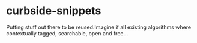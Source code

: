 curbside-snippets
=================

Putting stuff out there to be reused.Imagine if all existing algorithms where contextually tagged, searchable, open and free...